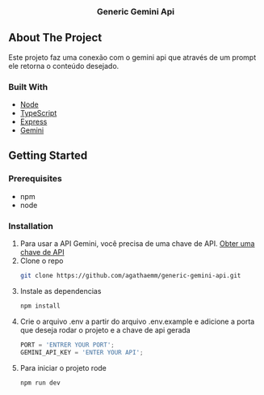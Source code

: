 <a id="readme-top"></a>

<!-- PROJECT LOGO -->
<br />
<div align="center">

<h3 align="center">Generic Gemini Api</h3>

</div>

<!-- ABOUT THE PROJECT -->

## About The Project

Este projeto faz uma conexão com o gemini api que através de um prompt ele retorna o conteúdo desejado.

### Built With

- [Node](https://nodejs.org/pt)
- [TypeScript](https://www.typescriptlang.org/)
- [Express](https://expressjs.com/pt-br/)
- [Gemini](https://ai.google.dev/gemini-api/docs/quickstart?hl=pt-br&_gl=1*1sg42mu*_up*MQ..&gclid=Cj0KCQjw1Yy5BhD-ARIsAI0RbXaXltujnnrCTEmS9CDtitBkbXe1-C8dSycDA7779ksKsKBbwAt9IKAaAkuMEALw_wcB&lang=node)

<!-- GETTING STARTED -->

## Getting Started

### Prerequisites

- npm
- node

### Installation

1. Para usar a API Gemini, você precisa de uma chave de API. [Obter uma chave de API](https://ai.google.dev/gemini-api/docs/api-key?hl=pt-br&_gl=1*70sd7f*_up*MQ..&gclid=Cj0KCQjw1Yy5BhD-ARIsAI0RbXaXltujnnrCTEmS9CDtitBkbXe1-C8dSycDA7779ksKsKBbwAt9IKAaAkuMEALw_wcB)
2. Clone o repo
   ```sh
   git clone https://github.com/agathaemm/generic-gemini-api.git
   ```
3. Instale as dependencias
   ```sh
   npm install
   ```
4. Crie o arquivo .env a partir do arquivo .env.example e adicione a porta que deseja rodar o projeto e a chave de api gerada
   ```js
   PORT = 'ENTRER YOUR PORT';
   GEMINI_API_KEY = 'ENTER YOUR API';
   ```
5. Para iniciar o projeto rode
   ```sh
   npm run dev
   ```
